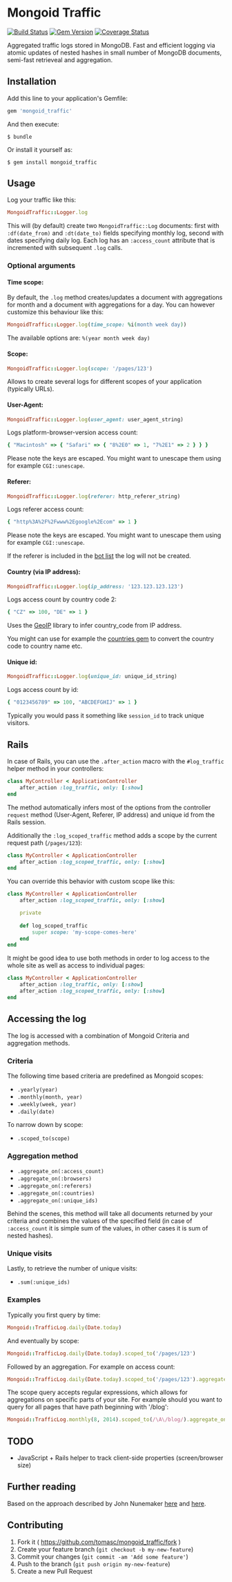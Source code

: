 # Mongoid Traffic

[![Build Status](https://travis-ci.org/tomasc/mongoid_traffic.svg)](https://travis-ci.org/tomasc/mongoid_traffic) [![Gem Version](https://badge.fury.io/rb/mongoid_traffic.svg)](http://badge.fury.io/rb/mongoid_traffic) [![Coverage Status](https://img.shields.io/coveralls/tomasc/mongoid_traffic.svg)](https://coveralls.io/r/tomasc/mongoid_traffic)

Aggregated traffic logs stored in MongoDB. Fast and efficient logging via atomic updates of nested hashes in small number of MongoDB documents, semi-fast retrieveal and aggregation.

## Installation

Add this line to your application's Gemfile:

```Ruby
gem 'mongoid_traffic'
```

And then execute:

```
$ bundle
```

Or install it yourself as:

```
$ gem install mongoid_traffic
```

## Usage

Log your traffic like this:

```Ruby
MongoidTraffic::Logger.log
```

This will (by default) create two `MongoidTraffic::Log` documents: first with `:df(date_from)` and `:dt(date_to)` fields specifying monthly log, second with dates specifying daily log. Each log has an `:access_count` attribute that is incremented with subsequent `.log` calls.

### Optional arguments

#### Time scope:

By default, the `.log` method creates/updates a document with aggregations for month and a document with aggregations for a day. You can however customize this behaviour like this:

```Ruby
MongoidTraffic::Logger.log(time_scope: %i(month week day))
```

The available options are: `%(year month week day)`

#### Scope:

```Ruby
MongoidTraffic::Logger.log(scope: '/pages/123')
```

Allows to create several logs for different scopes of your application (typically URLs).

#### User-Agent:

```Ruby
MongoidTraffic::Logger.log(user_agent: user_agent_string)
```

Logs platform-browser-version access count:

```Ruby
{ "Macintosh" => { "Safari" => { "8%2E0" => 1, "7%2E1" => 2 } } }
```

Please note the keys are escaped. You might want to unescape them using for example `CGI::unescape`.

#### Referer:

```Ruby
MongoidTraffic::Logger.log(referer: http_referer_string)
```

Logs referer access count:

```Ruby
{ "http%3A%2F%2Fwww%2Egoogle%2Ecom" => 1 }
```

Please note the keys are escaped. You might want to unescape them using for example `CGI::unescape`.

If the referer is included in the [bot list](http://www.user-agents.org/allagents.xml) the log will not be created.

#### Country (via IP address):

```Ruby
MongoidTraffic::Logger.log(ip_address: '123.123.123.123')
```

Logs access count by country code 2:

```Ruby
{ "CZ" => 100, "DE" => 1 }
```

Uses the [GeoIP](https://github.com/cjheath/geoip) library to infer country_code from IP address.

You might can use for example the [countries gem](https://github.com/hexorx/countries) to convert the country code to country name etc.

#### Unique id:

```Ruby
MongoidTraffic::Logger.log(unique_id: unique_id_string)
```

Logs access count by id:

```Ruby
{ "0123456789" => 100, "ABCDEFGHIJ" => 1 }
```

Typically you would pass it something like `session_id` to track unique visitors.

## Rails

In case of Rails, you can use the `.after_action` macro with the `#log_traffic` helper method in your controllers:

```Ruby
class MyController < ApplicationController
	after_action :log_traffic, only: [:show]
end
```

The method automatically infers most of the options from the controller `request` method (User-Agent, Referer, IP address) and unique id from the Rails session.

Additionally the `:log_scoped_traffic` method adds a scope by the current request path (`/pages/123`):

```Ruby
class MyController < ApplicationController
	after_action :log_scoped_traffic, only: [:show]
end
```

You can override this behavior with custom scope like this:

```Ruby
class MyController < ApplicationController
	after_action :log_scoped_traffic, only: [:show]

	private
	
	def log_scoped_traffic
		super scope: 'my-scope-comes-here'
	end
end
```

It might be good idea to use both methods in order to log access to the whole site as well as access to individual pages:

```Ruby
class MyController < ApplicationController
	after_action :log_traffic, only: [:show]
	after_action :log_scoped_traffic, only: [:show]
end
```

## Accessing the log

The log is accessed with a combination of Mongoid Criteria and aggregation methods. 

### Criteria

The following time based criteria are predefined as Mongoid scopes:

* `.yearly(year)`
* `.monthly(month, year)`
* `.weekly(week, year)`
* `.daily(date)`

To narrow down by scope:

* `.scoped_to(scope)`

### Aggregation method

* `.aggregate_on(:access_count)`
* `.aggregate_on(:browsers)`
* `.aggregate_on(:referers)`
* `.aggregate_on(:countries)`
* `.aggregate_on(:unique_ids)`

Behind the scenes, this method will take all documents returned by your criteria and combines the values of the specified field (in case of `:access_count` it is simple sum of the values, in other cases it is sum of nested hashes).

### Unique visits

Lastly, to retrieve the number of unique visits:

* `.sum(:unique_ids)`

### Examples

Typically you first query by time:

```Ruby
Mongoid::TrafficLog.daily(Date.today)
```

And eventually by scope:

```Ruby
Mongoid::TrafficLog.daily(Date.today).scoped_to('/pages/123')
```

Followed by an aggregation. For example on access count:

```Ruby
Mongoid::TrafficLog.daily(Date.today).scoped_to('/pages/123').aggregate_on(:access_count)
```

The scope query accepts regular expressions, which allows for aggregations on specific parts of your site. For example should you want to query for all pages that have path beginning with '/blog':

```Ruby
Mongoid::TrafficLog.monthly(8, 2014).scoped_to(/\A\/blog/).aggregate_on(:countries)
```

## TODO

* JavaScript + Rails helper to track client-side properties (screen/browser size)

## Further reading

Based on the approach described by John Nunemaker [here](http://www.railstips.org/blog/archives/2011/06/28/counters-everywhere/) and [here](http://www.railstips.org/blog/archives/2011/07/31/counters-everywhere-part-2/).

## Contributing

1. Fork it ( https://github.com/tomasc/mongoid_traffic/fork )
2. Create your feature branch (`git checkout -b my-new-feature`)
3. Commit your changes (`git commit -am 'Add some feature'`)
4. Push to the branch (`git push origin my-new-feature`)
5. Create a new Pull Request
